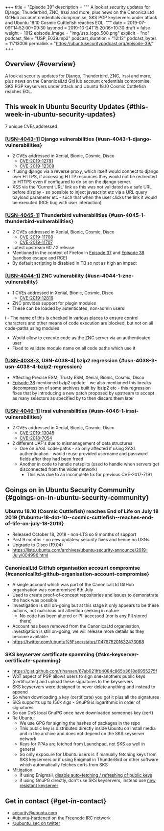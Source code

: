 +++
title = "Episode 39"
description = """
  A look at security updates for Django, Thunderbird, ZNC, Irssi and more,
  plus news on the CanonicalLtd GitHub account credentials compromise, SKS
  PGP keyservers under attack and Ubuntu 18.10 Cosmic Cuttlefish reaches EOL.
  """
date = 2019-07-09T14:52:00+09:30
lastmod = 2019-10-24T15:20:16+10:30
draft = false
weight = 1012
episode_image = "img/usp_logo_500.png"
explicit = "no"
podcast_file = "USP_E039.mp3"
podcast_duration = "12:12"
podcast_bytes = 11713006
permalink = "https://ubuntusecuritypodcast.org/episode-39/"
+++

## Overview {#overview}

A look at security updates for Django, Thunderbird, ZNC, Irssi and more,
plus news on the CanonicalLtd GitHub account credentials compromise, SKS
PGP keyservers under attack and Ubuntu 18.10 Cosmic Cuttlefish reaches EOL.


## This week in Ubuntu Security Updates {#this-week-in-ubuntu-security-updates}

7 unique CVEs addressed


### [[USN-4043-1](https://usn.ubuntu.com/4043-1/)] Django vulnerabilities {#usn-4043-1-django-vulnerabilities}

-   2 CVEs addressed in Xenial, Bionic, Cosmic, Disco
    -   [CVE-2019-12781](https://people.canonical.com/~ubuntu-security/cve/CVE-2019-12781)
    -   [CVE-2019-12308](https://people.canonical.com/~ubuntu-security/cve/CVE-2019-12308)
-   If using django via a reverse proxy, which itself would connect to django
    over HTTPS, if accessing HTTP resources they would not be redirected to
    HTTPS even if configured to do so on the django server.
-   XSS via the 'Current URL' link as this was not validated as a safe URL
    before display - so possible to inject javascript etc via a URL query
    payload parameter etc - such that when the user clicks the link it would
    be executed (RCE bug with user interaction)


### [[USN-4045-1](https://usn.ubuntu.com/4045-1/)] Thunderbird vulnerabilities {#usn-4045-1-thunderbird-vulnerabilities}

-   2 CVEs addressed in Xenial, Bionic, Cosmic, Disco
    -   [CVE-2019-11708](https://people.canonical.com/~ubuntu-security/cve/CVE-2019-11708)
    -   [CVE-2019-11707](https://people.canonical.com/~ubuntu-security/cve/CVE-2019-11707)
-   Latest upstream 60.7.2 release
-   Mentioned in the context of Firefox in [Episode 37](https://ubuntusecuritypodcast.org/episode-37/) and [Episode 38](https://ubuntusecuritypodcast.org/episode-38/) (sandbox
    escape and RCE)
-   By default scripting is disabled in TB so not as high an impact


### [[USN-4044-1](https://usn.ubuntu.com/4044-1/)] ZNC vulnerability {#usn-4044-1-znc-vulnerability}

-   1 CVEs addressed in Xenial, Bionic, Cosmic, Disco
    -   [CVE-2019-12816](https://people.canonical.com/~ubuntu-security/cve/CVE-2019-12816)
-   ZNC provides support for plugin modules
-   These can be loaded by autenticated, non-admin users

i  - The name of this is checked in various places to ensure control
    characters and other means of code execution are blocked, but not on
    all code-paths using modules

-   Would allow to execute code as the ZNC server via an authenticated user
-   Fixed to validate module name on all code paths which use it


### [[USN-4038-3](https://usn.ubuntu.com/4038-3/), USN-4038-4] bzip2 regression {#usn-4038-3-usn-4038-4-bzip2-regression}

-   Affecting Precise ESM, Trusty ESM, Xenial, Bionic, Cosmic, Disco
-   [Episode 38](https://ubuntusecuritypodcast.org/episode-38/) mentioned bzip2 update - we also mentioned this breaks
    decompression of some archives built by lbzip2 etc - this regression
    fixes that by introducing a new patch proposed by upstream to accept as
    many selectors as specified by to then discard them later


### [[USN-4046-1](https://usn.ubuntu.com/4046-1/)] Irssi vulnerabilities {#usn-4046-1-irssi-vulnerabilities}

-   2 CVEs addressed in Xenial, Bionic, Cosmic, Disco
    -   [CVE-2019-13045](https://people.canonical.com/~ubuntu-security/cve/CVE-2019-13045)
    -   [CVE-2018-7054](https://people.canonical.com/~ubuntu-security/cve/CVE-2018-7054)
-   2 different UAF's due to mismanagement of data structures:
    -   One on SASL code-paths - so only affected if using SASL
        authentication - would reuse provided username and password
        fields after they had been freed
    -   Another in code to handle netsplits (used to handle when servers get
        disconnected from the wider network)
        -   This was due to an incomplete fix for previous CVE-2017-7191


## Goings on in Ubuntu Security Community {#goings-on-in-ubuntu-security-community}


### Ubuntu 18.10 (Cosmic Cuttlefish) reaches End of Life on July 18 2019 {#ubuntu-18-dot-10--cosmic-cuttlefish--reaches-end-of-life-on-july-18-2019}

-   Released October 18, 2018 - non-LTS so 9 months of support
-   Past 9 months - no new updates/ security fixes and hence no USNs
-   Upgrade to Disco (19.04)
-   <https://lists.ubuntu.com/archives/ubuntu-security-announce/2019-July/004996.html>


### CanonicalLtd GitHub organisation account compromise {#canonicalltd-github-organisation-account-compromise}

-   A single account which was part of the CanonicalLtd GitHub organisation
    was compromised 6th July
-   Used to create proof-of-concept repositories and issues to demonstrate
    the hack was possible
-   Investigation is still on-going but at this stage it only appears to be
    these actions, not malicious but attention seeking in nature
    -   No code has been altered or PII accessed (nor is any PII stored there)
-   Account has been removed from the CanonicaLtd organisation, investigation
    is still on-going, we will release more details as they become available
-   <https://twitter.com/ubuntu%5Fsec/status/1147675201632473088>


### SKS keyserver certificate spamming {#sks-keyserver-certificate-spamming}

-   <https://gist.github.com/rjhansen/67ab921ffb4084c865b3618d6955275f>
-   WoT aspect of PGP allows users to sign one-anothers public keys
    (certificates) and upload these signatures to the keyservers
-   SKS keyservers were designed to never delete anything and instead to append
-   So when downloading a key (certificate) you get it plus all the signatures
-   SKS supports up to 150k sigs - GnuPG is logarithmic in order of signatures
-   So can DoS local GnuPG once have downloaded someones key (cert)
-   Re Ubuntu:
    -   We use GPG for signing the hashes of packages in the repo
    -   This public key is distributed directly inside Ubuntu on install media
        and in the archive and does not depend on the SKS keyserver network
    -   Keys for PPAs are fetched from Launchpad, not SKS as well in general
    -   So only exposure for Ubuntu users is if manually fetching keys from SKS
        keyservers or if using Enigmail in ThunderBird or other software which
        automatically fetches certs from SKS
-   Mitigation
    -   if using Enigmail, [disable auto-fetching / refreshing of public keys](https://www.enigmail.net/index.php/en/user-manual/handbook-faq)
    -   if using GnuPG directly, don't use SKS keyservers, instead use [new
        resistant keyserver](https://keys.openpgp.org)


## Get in contact {#get-in-contact}

-   [security@ubuntu.com](mailto:security@ubuntu.com)
-   [#ubuntu-hardened on the Freenode IRC network](http://webchat.freenode.net/#ubuntu-hardened)
-   [@ubuntu\_sec on twitter](https://twitter.com/ubuntu%5Fsec)
